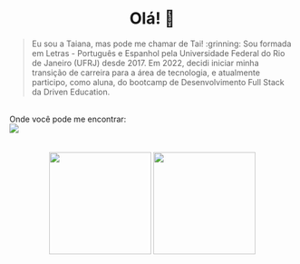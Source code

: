 <h1 align="center">Olá! 👋</h1>

<!--
**taianaazevedo/taianaazevedo** is a ✨ _special_ ✨ repository because its `README.md` (this file) appears on your GitHub profile.

Here are some ideas to get you started:

- 🔭 I’m currently working on ...
- 🌱 I’m currently learning 
- 👯 I’m looking to collaborate on ...
- 🤔 I’m looking for help with ...
- 💬 Ask me about ...
- 📫 How to reach me: ...
- 😄 Pronouns: ...
- ⚡ Fun fact: ...
-->
> <p> Eu sou a Taiana, mas pode me chamar de Tai! :grinning: Sou formada em Letras - Português e Espanhol pela Universidade Federal do Rio de Janeiro (UFRJ) desde 2017. Em 2022, decidi iniciar minha transição de carreira para a área de tecnologia, e atualmente participo, como aluna, do bootcamp de Desenvolvimento Full Stack da Driven Education.</p>
<br>
Onde você pode me encontrar:
<br>
<a href="https://www.linkedin.com/in/taiana-azevedo-/"><img src="https://img.shields.io/badge/LinkedIn-0077B5?style=for-the-badge&logo=linkedin&logoColor=white"/></a>
<br>
<br>
<br>
<div align="center">
<img height="180em" src="https://github-readme-stats.vercel.app/api/top-langs/?username=taianaazevedo&layout=compact&langs_count=7&theme=dracula"/>
<img height="180em" src="https://github-readme-stats.vercel.app/api?username=taianaazevedo"/>
</div>
